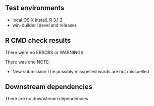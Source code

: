 ## Test environments
* local OS X install, R 3.1.2
* win-builder (devel and release)

## R CMD check results
  There were no ERRORS or WARNINGS.
  
  There was one NOTE:
  * New submission
    The possibly misspelled words are not misspelled
## Downstream dependencies
  There are no downstream dependencies.
  